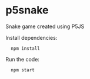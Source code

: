 # p5snake
Snake game created using P5JS


Install dependencies:
```shell
  npm install
```

Run the code:
```shell
  npm start
```
